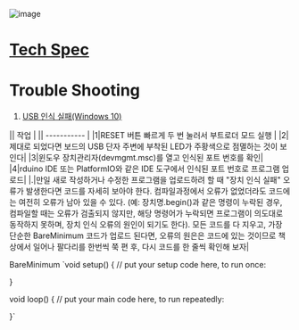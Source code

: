 ![image](https://user-images.githubusercontent.com/24539773/205570536-6a08cc6b-6b34-4fba-a817-5334299714a9.png)

# [Tech Spec](https://store-usa.arduino.cc/products/arduino-nano-33-iot)

# Trouble Shooting

1. [USB 인식 실패(Windows 10)](https://forum.arduino.cc/t/solved-arduino-nano-33-iot-not-recognized-by-windows-10/621376)
 
|| 작업 | 
|| ----------- | 
|1|RESET 버튼 빠르게 두 번 눌러서 부트로더 모드 실행 | 
|2|제대로 되었다면 보드의 USB 단자 주변에 부착된 LED가 주황색으로 점멸하는 것이 보인다|
|3|윈도우 장치관리자(devmgmt.msc)를 열고 인식된 포트 번호를 확인|
|4|rduino IDE 또는 PlatformIO와 같은 IDE 도구에서 인식된 포트 번호로 프로그램 업로드|
|.|만일 새로 작성하거나 수정한 프로그램을 업로드하려 할 때 "장치 인식 실패" 오류가 발생한다면 코드를 자세히 보아야 한다. 컴파일과정에서 오류가 없었더라도 코드에는 여전히 오류가 남아 있을 수 있다. (예: 장치명.begin()과 같은 명령이 누락된 경우, 컴파일할 때는 오류가 검출되지 않지만, 해당 명령어가 누락되면 프로그램이 의도대로 동작하지 못하며, 장치 인식 오류의 원인이 되기도 한다). 모든 코드를 다 지우고, 가장 단순한 BareMinimum 코드가 업로드 된다면, 오류의 원은은 코드에 있는 것이므로 책상에서 일어나 팔다리를 한번씩 쭉 편 후, 다시 코드를 한 줄씩 확인해 보자|
 
 
BareMinimum
	`void setup() {
  // put your setup code here, to run once:

}

void loop() {
  // put your main code here, to run repeatedly:

}`
